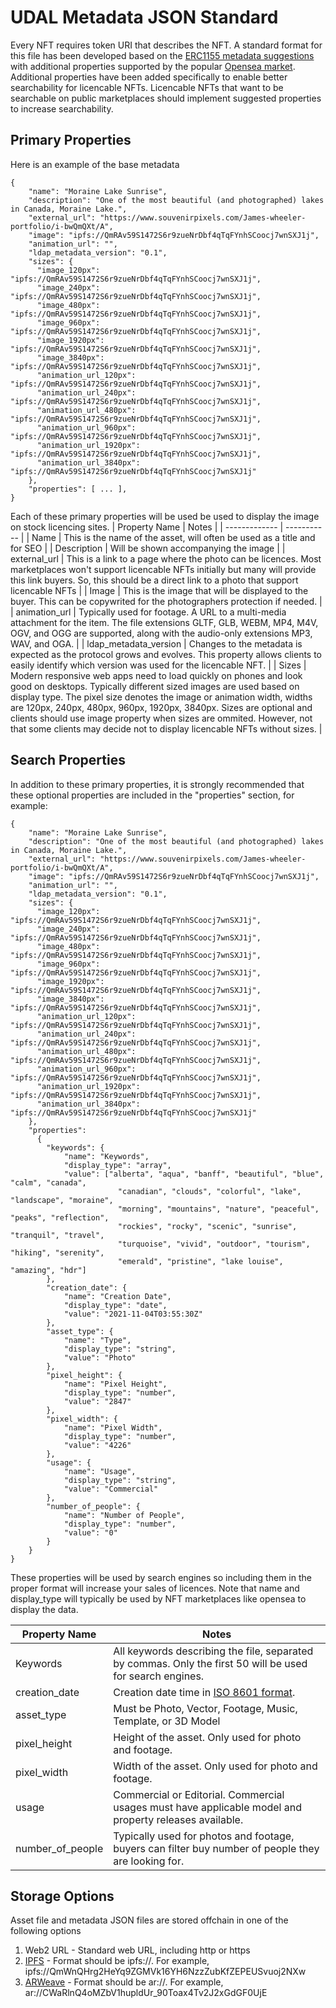 # UDAL Metadata JSON Standard

Every NFT requires token URI that describes the NFT.  A standard format for this file has been developed based on the [ERC1155 metadata suggestions](https://eips.ethereum.org/EIPS/eip-1155#metadata) with additional properties supported by the popular [Opensea market](https://docs.opensea.io/docs/metadata-standards). Additional properties have been added specifically to enable better searchability for licencable NFTs.  Licencable NFTs that want to be searchable on public marketplaces should implement suggested properties to increase searchability.

## Primary Properties
Here is an example of the base metadata
```
{
    "name": "Moraine Lake Sunrise",
    "description": "One of the most beautiful (and photographed) lakes in Canada, Moraine Lake.", 
    "external_url": "https://www.souvenirpixels.com/James-wheeler-portfolio/i-bwQmQXt/A", 
    "image": "ipfs://QmRAv59S1472S6r9zueNrDbf4qTqFYnhSCoocj7wnSXJ1j", 
    "animation_url": "",
    "ldap_metadata_version": "0.1",
    "sizes": {
      "image_120px": "ipfs://QmRAv59S1472S6r9zueNrDbf4qTqFYnhSCoocj7wnSXJ1j",
      "image_240px": "ipfs://QmRAv59S1472S6r9zueNrDbf4qTqFYnhSCoocj7wnSXJ1j",
      "image_480px": "ipfs://QmRAv59S1472S6r9zueNrDbf4qTqFYnhSCoocj7wnSXJ1j",
      "image_960px": "ipfs://QmRAv59S1472S6r9zueNrDbf4qTqFYnhSCoocj7wnSXJ1j",
      "image_1920px": "ipfs://QmRAv59S1472S6r9zueNrDbf4qTqFYnhSCoocj7wnSXJ1j",
      "image_3840px": "ipfs://QmRAv59S1472S6r9zueNrDbf4qTqFYnhSCoocj7wnSXJ1j",
      "animation_url_120px": "ipfs://QmRAv59S1472S6r9zueNrDbf4qTqFYnhSCoocj7wnSXJ1j",
      "animation_url_240px": "ipfs://QmRAv59S1472S6r9zueNrDbf4qTqFYnhSCoocj7wnSXJ1j",
      "animation_url_480px": "ipfs://QmRAv59S1472S6r9zueNrDbf4qTqFYnhSCoocj7wnSXJ1j",
      "animation_url_960px": "ipfs://QmRAv59S1472S6r9zueNrDbf4qTqFYnhSCoocj7wnSXJ1j",
      "animation_url_1920px": "ipfs://QmRAv59S1472S6r9zueNrDbf4qTqFYnhSCoocj7wnSXJ1j",
      "animation_url_3840px": "ipfs://QmRAv59S1472S6r9zueNrDbf4qTqFYnhSCoocj7wnSXJ1j"
    },
    "properties": [ ... ], 
}
```
Each of these primary properties will be used be used to display the image on stock licencing sites.
| Property Name | Notes |
| ------------- | ----------- |
| Name | This is the name of the asset, will often be used as a title and for SEO |
| Description | Will be shown accompanying the image |
| external_url | This is a link to a page where the photo can be licences.  Most marketplaces won't support licencable NFTs initially but many will provide this link buyers.  So, this should be a direct link to a photo that support licencable NFTs |
| Image | This is the image that will be displayed to the buyer.  This can be copywrited for the photographers protection if needed. |
| animation_url | Typically used for footage.  A URL to a multi-media attachment for the item. The file extensions GLTF, GLB, WEBM, MP4, M4V, OGV, and OGG are supported, along with the audio-only extensions MP3, WAV, and OGA. |
| ldap_metadata_version | Changes to the metadata is expected as the protocol grows and evolves.  This property allows clients to easily identify which version was used for the licencable NFT. |
| Sizes | Modern responsive web apps need to load quickly on phones and look good on desktops.  Typically different sized images are used based on display type.  The pixel size denotes the image or animation width, widths are 120px, 240px, 480px, 960px, 1920px, 3840px.  Sizes are optional and clients should use image property when sizes are ommited.  However, not that some clients may decide not to display licencable NFTs without sizes. |

## Search Properties

In addition to these primary properties, it is strongly recommended that these optional properties are included in the "properties" section, for example:

```
{
    "name": "Moraine Lake Sunrise",
    "description": "One of the most beautiful (and photographed) lakes in Canada, Moraine Lake.", 
    "external_url": "https://www.souvenirpixels.com/James-wheeler-portfolio/i-bwQmQXt/A", 
    "image": "ipfs://QmRAv59S1472S6r9zueNrDbf4qTqFYnhSCoocj7wnSXJ1j", 
    "animation_url": "",
    "ldap_metadata_version": "0.1",
    "sizes": {
      "image_120px": "ipfs://QmRAv59S1472S6r9zueNrDbf4qTqFYnhSCoocj7wnSXJ1j",
      "image_240px": "ipfs://QmRAv59S1472S6r9zueNrDbf4qTqFYnhSCoocj7wnSXJ1j",
      "image_480px": "ipfs://QmRAv59S1472S6r9zueNrDbf4qTqFYnhSCoocj7wnSXJ1j",
      "image_960px": "ipfs://QmRAv59S1472S6r9zueNrDbf4qTqFYnhSCoocj7wnSXJ1j",
      "image_1920px": "ipfs://QmRAv59S1472S6r9zueNrDbf4qTqFYnhSCoocj7wnSXJ1j",
      "image_3840px": "ipfs://QmRAv59S1472S6r9zueNrDbf4qTqFYnhSCoocj7wnSXJ1j",
      "animation_url_120px": "ipfs://QmRAv59S1472S6r9zueNrDbf4qTqFYnhSCoocj7wnSXJ1j",
      "animation_url_240px": "ipfs://QmRAv59S1472S6r9zueNrDbf4qTqFYnhSCoocj7wnSXJ1j",
      "animation_url_480px": "ipfs://QmRAv59S1472S6r9zueNrDbf4qTqFYnhSCoocj7wnSXJ1j",
      "animation_url_960px": "ipfs://QmRAv59S1472S6r9zueNrDbf4qTqFYnhSCoocj7wnSXJ1j",
      "animation_url_1920px": "ipfs://QmRAv59S1472S6r9zueNrDbf4qTqFYnhSCoocj7wnSXJ1j",
      "animation_url_3840px": "ipfs://QmRAv59S1472S6r9zueNrDbf4qTqFYnhSCoocj7wnSXJ1j"
    },
    "properties": 
      {
        "keywords": {
            "name": "Keywords",
            "display_type": "array",
            "value": ["alberta", "aqua", "banff", "beautiful", "blue", "calm", "canada",
                        "canadian", "clouds", "colorful", "lake", "landscape", "moraine", 
                        "morning", "mountains", "nature", "peaceful", "peaks", "reflection", 
                        "rockies", "rocky", "scenic", "sunrise", "tranquil", "travel", 
                        "turquoise", "vivid", "outdoor", "tourism", "hiking", "serenity", 
                        "emerald", "pristine", "lake louise", "amazing", "hdr"]
        },
        "creation_date": {
            "name": "Creation Date",
            "display_type": "date",
            "value": "2021-11-04T03:55:30Z"
        },
        "asset_type": {
            "name": "Type",
            "display_type": "string",
            "value": "Photo"
        },
        "pixel_height": {
            "name": "Pixel Height",
            "display_type": "number",
            "value": "2847"
        },
        "pixel_width": {
            "name": "Pixel Width",   
            "display_type": "number",
            "value": "4226"
        },
        "usage": {
            "name": "Usage",
            "display_type": "string",
            "value": "Commercial"
        },
        "number_of_people": {
            "name": "Number of People",
            "display_type": "number",
            "value": "0"
        }
    }
}  
```

These properties will be used by search engines so including them in the proper format will increase your sales of licences. Note that name and display_type will typically be used by NFT marketplaces like opensea to display the data.

| Property Name | Notes |
| ------------- | ----------- |
| Keywords | All keywords describing the file, separated by commas.  Only the first 50 will be used for search engines. |
| creation_date | Creation date time in [ISO 8601 format](https://en.wikipedia.org/wiki/ISO_8601). 
| asset_type | Must be Photo, Vector, Footage, Music, Template, or 3D Model |
| pixel_height | Height of the asset. Only used for photo and footage. |
| pixel_width | Width of the asset. Only used for photo and footage. |
| usage | Commercial or Editorial.  Commercial usages must have applicable model and property releases available. |
| number_of_people | Typically used for photos and footage, buyers can filter buy number of people they are looking for.  |

## Storage Options

Asset file and metadata JSON files are stored offchain in one of the following options

1. Web2 URL - Standard web URL, including http or https
2. [IPFS](https://ipfs.io/) - Format should be ipfs://<hash>. For example, ipfs://QmWnQHrg2HeYq9ZGMVk16YH6NzzZubKfZEPEUSvuoj2NXw
3. [ARWeave](https://www.arweave.org/) - Format should be ar://<hash>. For example, ar://CWaRlnQ4oMZbV1hupldUr_90Toax4Tv2J2xGdGF0UjE